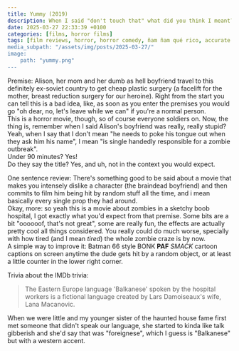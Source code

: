 ```yaml
---
title: Yummy (2019)
description: When I said "don't touch that" what did you think I meant?
date: 2025-03-27 22:33:39 +0100
categories: [films, horror films]
tags: [film reviews, horror, horror comedy, ñam ñam qué rico, accurate portrayal of another country, middleofnowherecore, body horror, eat the rich, featuring the most obnoxious people on earth, the writer's barely-disguised fetish, why would you touch that, vacationsploitation, wrong place wrong face, they say the title]
media_subpath: "/assets/img/posts/2025-03-27/"
image:
    path: "yummy.png"
---
```

<span class="reviewsection">Premise:</span> Alison, her mom and her dumb as hell boyfriend travel to this definitely ex-soviet country to get cheap plastic surgery (a facelift for the mother, breast reduction surgery for our heroine). Right from the start you can tell this is a bad idea, like, as soon as you enter the premises you would go "oh dear, no, let's leave while we can" if you're a normal person.<br/>This is a horror movie, though, so of course everyone soldiers on. Now, the thing is, remember when I said Alison's boyfriend was really, really stupid? Yeah, when I say that I don't mean "he needs to poke his tongue out when they ask him his name", I mean "is single handedly responsible for a zombie outbreak".<br/>
<span class="reviewsection">Under 90 minutes?</span> Yes!<br/>
<span class="reviewsection">Do they say the title?</span> Yes, and uh, not in the context you would expect.

<span class="reviewsection">One sentence review:</span> There's something good to be said about a movie that makes you intensely dislike a character (the braindead boyfriend) and then commits to film him being hit by random stuff all the time, and i mean basically every single prop they had around.<br/>
<span class="reviewsection">Okay, more:</span> so yeah this is a movie about zombies in a sketchy boob hospital, I got exactly what you'd expect from that premise. Some bits are a bit "oooooof, that's not great", some are really fun, the effects are actually pretty cool all things considered. You really could do much worse, specially with how tired (and I mean *tired*) the whole zombie craze is by now.<br/>
<span class="reviewsection">A simple way to improve it:</span> Batman 66 style BONK **PAF** *SMACK* cartoon captions on screen anytime the dude gets hit by a random object, or at least a little counter in the lower right corner.

<span class="reviewsection">Trivia about the IMDb trivia:</span>
> The Eastern Europe language 'Balkanese' spoken by the hospital workers is a fictional language created by Lars Damoiseaux's wife, Lana Macanovic.

When we were little and my younger sister of the haunted house fame first met someone that didn't speak our language, she started to kinda like talk gibberish and she'd say that was "foreignese", which I guess is "Balkanese" but with a western accent.